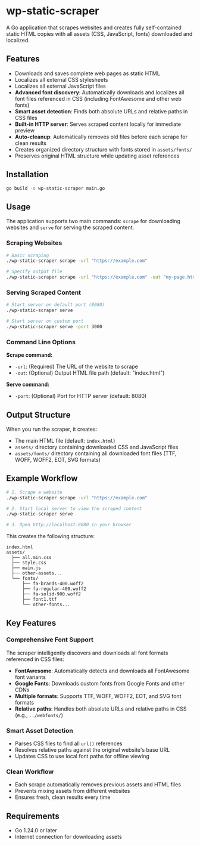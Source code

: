 # wp-static-scraper

A Go application that scrapes websites and creates fully self-contained static HTML copies with all assets (CSS, JavaScript, fonts) downloaded and localized.

## Features

- Downloads and saves complete web pages as static HTML
- Localizes all external CSS stylesheets
- Localizes all external JavaScript files
- **Advanced font discovery**: Automatically downloads and localizes all font files referenced in CSS (including FontAwesome and other web fonts)
- **Smart asset detection**: Finds both absolute URLs and relative paths in CSS files
- **Built-in HTTP server**: Serves scraped content locally for immediate preview
- **Auto-cleanup**: Automatically removes old files before each scrape for clean results
- Creates organized directory structure with fonts stored in `assets/fonts/`
- Preserves original HTML structure while updating asset references

## Installation

```bash
go build -o wp-static-scraper main.go
```

## Usage

The application supports two main commands: `scrape` for downloading websites and `serve` for serving the scraped content.

### Scraping Websites

```bash
# Basic scraping
./wp-static-scraper scrape -url "https://example.com"

# Specify output file
./wp-static-scraper scrape -url "https://example.com" -out "my-page.html"
```

### Serving Scraped Content

```bash
# Start server on default port (8080)
./wp-static-scraper serve

# Start server on custom port
./wp-static-scraper serve -port 3000
```

### Command Line Options

**Scrape command:**
- `-url`: (Required) The URL of the website to scrape
- `-out`: (Optional) Output HTML file path (default: "index.html")

**Serve command:**
- `-port`: (Optional) Port for HTTP server (default: 8080)

## Output Structure

When you run the scraper, it creates:
- The main HTML file (default: `index.html`)
- `assets/` directory containing downloaded CSS and JavaScript files
- `assets/fonts/` directory containing all downloaded font files (TTF, WOFF, WOFF2, EOT, SVG formats)

## Example Workflow

```bash
# 1. Scrape a website
./wp-static-scraper scrape -url "https://example.com"

# 2. Start local server to view the scraped content
./wp-static-scraper serve

# 3. Open http://localhost:8080 in your browser
```

This creates the following structure:
```
index.html
assets/
  ├── all.min.css
  ├── style.css
  ├── main.js
  ├── other-assets...
  └── fonts/
      ├── fa-brands-400.woff2
      ├── fa-regular-400.woff2
      ├── fa-solid-900.woff2
      ├── font1.ttf
      └── other-fonts...
```

## Key Features

### Comprehensive Font Support
The scraper intelligently discovers and downloads all font formats referenced in CSS files:
- **FontAwesome**: Automatically detects and downloads all FontAwesome font variants
- **Google Fonts**: Downloads custom fonts from Google Fonts and other CDNs
- **Multiple formats**: Supports TTF, WOFF, WOFF2, EOT, and SVG font formats
- **Relative paths**: Handles both absolute URLs and relative paths in CSS (e.g., `../webfonts/`)

### Smart Asset Detection
- Parses CSS files to find all `url()` references
- Resolves relative paths against the original website's base URL
- Updates CSS to use local font paths for offline viewing

### Clean Workflow
- Each scrape automatically removes previous assets and HTML files
- Prevents mixing assets from different websites
- Ensures fresh, clean results every time

## Requirements

- Go 1.24.0 or later
- Internet connection for downloading assets